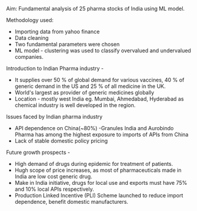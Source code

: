 Aim: Fundamental analysis of 25 pharma stocks of India using ML model.

Methodology used:
 - Importing data from yahoo finance
 - Data cleaning 
 - Two fundamental parameters were chosen 
 - ML model - clustering was used to classify overvalued and undervalued companies.  

Introduction to Indian Pharma industry -
- It supplies over 50 % of global demand for various vaccines, 40 % of generic demand in the US and 25 % of all medicine in the UK. 
- World's largest as provider of generic medicines globally
- Location - mostly west India eg. Mumbai, Ahmedabad, Hyderabad as chemical industry is well developed in the region. 

Issues faced by Indian pharma industry
- API dependence on China(~80%) -Granules India and Aurobindo Pharma has among the highest exposure to imports of APIs from China
- Lack of stable domestic policy pricing

Future growth prospects - 
- High demand of drugs during epidemic for treatment of patients. 
- Hugh scope of price increases, as most of pharmaceuticals made in India are low cost generic drug. 
- Make in India initiative, drugs for local use and exports must have 75% and 10% local APIs respectively. 
- Production Linked Incentive (PLI) Scheme launched to reduce import dependence, benefit domestic manufacturers. 
 
 




